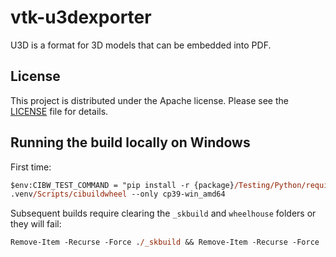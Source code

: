 # vtk-u3dexporter

U3D is a format for 3D models that can be embedded into PDF.

## License

This project is distributed under the Apache license. Please see the [LICENSE][LICENSE] file for details.

[LICENSE]: https://github.com/ClinicalGraphics/VTKU3DExporter/blob/main/LICENSE

## Running the build locally on Windows

First time:

```ps
$env:CIBW_TEST_COMMAND = "pip install -r {package}/Testing/Python/requirements.txt && pytest {package}/Testing/Python && python {package}/test.py"
.venv/Scripts/cibuildwheel --only cp39-win_amd64
```

Subsequent builds require clearing the `_skbuild` and `wheelhouse` folders or they will fail:

```ps
Remove-Item -Recurse -Force ./_skbuild && Remove-Item -Recurse -Force ./wheelhouse &&
```